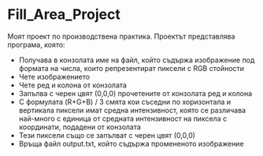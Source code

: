 # Fill_Area_Project
Моят проект по производствена практика.
Проектът представлява програма, която:
  - Получава в конзолата име на файл, който съдържа изображение под формата на числа, които репрезентират пиксели с RGB стойности
  - Чете изображението
  - Чете ред и колона от конзолата
  - Запълва с черен цвят (0,0,0) прочетените от конзолата ред и колона
  - С формулата (R+G+B) / 3 смята кои съседни по  хоризонтала и вертикала пиксели имат средна интензивност, която се различава най-много с единица
  от средната интензивност на пиксела с координати, подадени от конзолата
  - Тези пиксели също се запълват с черен цвят (0,0,0)
  - Връща файл output.txt, който съдържа промененото изображение
